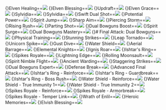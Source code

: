 {}Elven Healing==<img src="upload/mxd/Mercedes/Skill_Elven_Healing.png"/>
{}Elven Blessing==<img src="upload/mxd/Mercedes/Skill_Elven_Blessing.png"/>
{}Updraft==<img src="upload/mxd/Mercedes/Skill_Updraft.png"/>
{}Elven Grace==<img src="upload/mxd/Mercedes/Skill_Elven_Grace.png"/>
{}Sylvidia==<img src="upload/mxd/Mercedes/Skill_Sylvidia.png"/>
{}Sylvidia==<img src="upload/mxd/Mercedes/Skill_Sylvidia_(2).png"/>
{}Swift Dual Shot==<img src="upload/mxd/Mercedes/Skill_Swift_Dual_Shot.png"/>
{}Potential Power==<img src="upload/mxd/Mercedes/Skill_Potential_Power.png"/>
{}Spirit Jump==<img src="upload/mxd/Mercedes/Skill_Spirit_Jump.png"/>
{}Sharp Aim==<img src="upload/mxd/Mercedes/Skill_Sharp_Aim.png"/>
{}Piercing Storm==<img src="upload/mxd/Mercedes/Skill_Piercing_Storm.png"/>
{}Rising Rush==<img src="upload/mxd/Mercedes/Skill_Rising_Rush.png"/>
{}Parting Shot==<img src="upload/mxd/Mercedes/Skill_Parting_Shot.png"/>
{}Dual Bowguns Boost==<img src="upload/mxd/Mercedes/Skill_Dual_Bowguns_Boost.png"/>
{}Spirit Surge==<img src="upload/mxd/Mercedes/Skill_Spirit_Surge.png"/>
{}Dual Bowguns Mastery==<img src="upload/mxd/Mercedes/Skill_Dual_Bowguns_Mastery.png"/>
{}# Final Attack: Dual Bowguns==<img src="upload/mxd/Mercedes/Skill_Final_Attack.png"/>
{}Physical Training==<img src="upload/mxd/Mercedes/Skill_Physical_Training.png"/>
{}Stunning Strikes==<img src="upload/mxd/Mercedes/Skill_Stunning_Strikes.png"/>
{}Leap Tornado==<img src="upload/mxd/Mercedes/Skill_Leap_Tornado.png"/>
{}Unicorn Spike==<img src="upload/mxd/Mercedes/Skill_Unicorn_Spike.png"/>
{}Gust Dive==<img src="upload/mxd/Mercedes/Skill_Gust_Dive.png"/>
{}Water Shield==<img src="upload/mxd/Mercedes/Skill_Water_Shield.png"/>
{}Aerial Barrage==<img src="upload/mxd/Mercedes/Skill_Aerial_Barrage.png"/>
{}Elemental Knights==<img src="upload/mxd/Mercedes/Skill_Elemental_Knights.png"/>
{}Ignis Roar==<img src="upload/mxd/Mercedes/Skill_Ignis_Roar.png"/>
{}Ishtar's Ring==<img src="upload/mxd/Mercedes/Skill_Ishtar's_Ring.png"/>
{}Spikes Royale==<img src="upload/mxd/Mercedes/Skill_Spikes_Royale.png"/>
{}Lightning Edge==<img src="upload/mxd/Mercedes/Skill_Lightning_Edge.png"/>
{}Rolling Moonsault==<img src="upload/mxd/Mercedes/Skill_Rolling_Moonsault.png"/>
{}Spirit Nimble Flight==<img src="upload/mxd/Mercedes/Skill_Spirit_Nimble_Flight.png"/>
{}Ancient Warding==<img src="upload/mxd/Mercedes/Skill_Ancient_Warding.png"/>
{}Staggering Strikes==<img src="upload/mxd/Mercedes/Skill_Staggering_Strikes.png"/>
{}Dual Bowguns Expert==<img src="upload/mxd/Mercedes/Skill_Dual_Bowguns_Expert.png"/>
{}Defense Break==<img src="upload/mxd/Mercedes/Skill_Defense_Break.png"/>
{}Advanced Final Attack==<img src="upload/mxd/Mercedes/Skill_Advanced_Final_Attack.png"/>
{}Ishtar's Ring - Reinforce==<img src="upload/mxd/Mercedes/Skill Ishtar's_Ring_-_Reinforce.png"/>
{}Ishtar's Ring - Guardbreak==<img src="upload/mxd/Mercedes/Skill Ishtar's_Ring_-_Guardbreak.png"/>
{}Ishtar's Ring - Boss Rush==<img src="upload/mxd/Mercedes/Skill Ishtar's_Ring_-_Boss_Rush.png"/>
{}Water Shield - Reinforce==<img src="upload/mxd/Mercedes/Skill_Water_Shield_-_Reinforce.png"/>
{}Water Shield - True Immunity 1==<img src="upload/mxd/Mercedes/Skill_Water_Shield_-_True_Immunity_1.png"/>
{}Water Shield - True Immunity 2==<img src="upload/mxd/Mercedes/Skill_Water_Shield_-_True_Immunity_2.png"/>
{}Spikes Royale - Reinforce==<img src="upload/mxd/Mercedes/Skill_Spikes_Royale_-_Reinforce.png"/>
{}Spikes Royale - Armorbreak==<img src="upload/mxd/Mercedes/Skill_Spikes_Royale_-_Armorbreak.png"/>
{}Spikes Royale - Temper Link==<img src="upload/mxd/Mercedes/Skill_Spikes_Royale_-_Temper_Link.png"/>
{}Wrath of Enlil==<img src="upload/mxd/Mercedes/Skill_Wrath_of_Enlil.png"/>
{}Heroic Memories==<img src="upload/mxd/Mercedes/Skill_Heroic_Memories_(Mercedes).png"/>
{}Elvish Blessing==<img src="upload/mxd/Mercedes/Skill_Elvish_Blessing.png"/>